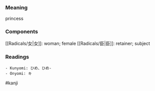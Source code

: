 ### Meaning

princess

### Components

[[Radicals/女|女]]: woman; female [[Radicals/臣|臣]]: retainer; subject

### Readings

```
- Kunyomi: ひめ、ひめ-
- Onyomi: キ
```

#kanji